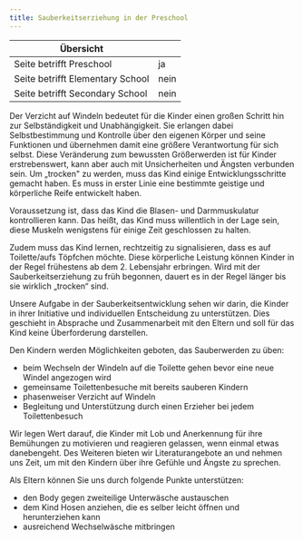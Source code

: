 ```yaml
---
title: Sauberkeitserziehung in der Preschool
---
```

| Übersicht | |
| --- | --- |
| Seite betrifft Preschool | ja |
| Seite betrifft Elementary School | nein |
| Seite betrifft Secondary School | nein |

Der Verzicht auf Windeln bedeutet für die Kinder einen großen Schritt hin zur Selbständigkeit und Unabhängigkeit. Sie erlangen dabei Selbstbestimmung und Kontrolle über den eigenen Körper und seine Funktionen und übernehmen damit eine größere Verantwortung für sich selbst. Diese Veränderung zum bewussten Größerwerden ist für Kinder erstrebenswert, kann aber auch mit Unsicherheiten und Ängsten verbunden sein. Um „trocken" zu werden, muss das Kind einige Entwicklungsschritte gemacht haben. Es muss in erster Linie eine bestimmte geistige und körperliche Reife entwickelt haben.

Voraussetzung ist, dass das Kind die Blasen- und Darmmuskulatur kontrollieren kann. Das heißt, das Kind muss willentlich in der Lage sein, diese Muskeln wenigstens für einige Zeit geschlossen zu halten.

Zudem muss das Kind lernen, rechtzeitig zu signalisieren, dass es auf Toilette/aufs Töpfchen möchte. Diese körperliche Leistung können Kinder in der Regel frühestens ab dem 2. Lebensjahr erbringen. Wird mit der Sauberkeitserziehung zu früh begonnen, dauert es in der Regel länger bis sie wirklich „trocken“ sind.

Unsere Aufgabe in der Sauberkeitsentwicklung sehen wir darin, die Kinder in ihrer Initiative und individuellen Entscheidung zu unterstützen. Dies geschieht in Absprache und Zusammenarbeit mit den Eltern und soll für das Kind keine Überforderung darstellen.

Den Kindern werden Möglichkeiten geboten, das Sauberwerden zu üben:

-   beim Wechseln der Windeln auf die Toilette gehen bevor eine neue Windel angezogen wird
-   gemeinsame Toilettenbesuche mit bereits sauberen Kindern
-   phasenweiser Verzicht auf Windeln
-   Begleitung und Unterstützung durch einen Erzieher bei jedem Toilettenbesuch

Wir legen Wert darauf, die Kinder mit Lob und Anerkennung für ihre Bemühungen zu motivieren und reagieren gelassen, wenn einmal etwas danebengeht. Des Weiteren bieten wir Literaturangebote an und nehmen uns Zeit, um mit den Kindern über ihre Gefühle und Ängste zu sprechen.

Als Eltern können Sie uns durch folgende Punkte unterstützen:

-   den Body gegen zweiteilige Unterwäsche austauschen
-   dem Kind Hosen anziehen, die es selber leicht öffnen und herunterziehen kann
-   ausreichend Wechselwäsche mitbringen